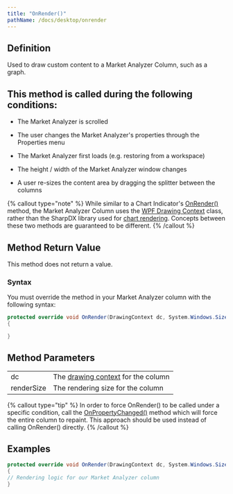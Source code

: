 ```yaml
---
title: "OnRender()"
pathName: /docs/desktop/onrender
---
```


## Definition

Used to draw custom content to a Market Analyzer Column, such as a graph.

## This method is called during the following conditions:

- The Market Analyzer is scrolled

- The user changes the Market Analyzer's properties through the Properties menu

- The Market Analyzer first loads (e.g. restoring from a workspace)

- The height / width of the Market Analyzer window changes

- A user re-sizes the content area by dragging the splitter between the columns

{% callout type="note" %}
While similar to a Chart Indicator's [OnRender()](/docs/desktop/onrender) method, the Market Analyzer Column uses the [WPF Drawing Context](https://msdn.microsoft.com/en-us/library/system.windows.media.drawingcontext(v=vs.110).aspx) class, rather than the SharpDX library used for [chart rendering](/docs/desktop/rendering). Concepts between these two methods are guaranteed to be different.
{% /callout %}

## Method Return Value

This method does not return a value.

### Syntax

You must override the method in your Market Analyzer column with the following syntax:

```csharp
protected override void OnRender(DrawingContext dc, System.Windows.Size renderSize)
{

}
```

## Method Parameters

|  |  |
| --- | --- |
| dc | The [drawing context](https://msdn.microsoft.com/en-us/library/system.windows.media.drawingcontext(v=vs.110).aspx) for the column |
| renderSize | The rendering size for the column |

{% callout type="tip" %}
In order to force OnRender() to be called under a specific condition, call the [OnPropertyChanged()](/docs/desktop/onpropertychanged) method which will force the entire column to repaint. This approach should be used instead of calling OnRender() directly.
{% /callout %}

## Examples

```csharp
protected override void OnRender(DrawingContext dc, System.Windows.Size renderSize)
{
// Rendering logic for our Market Analyzer column
}
```
